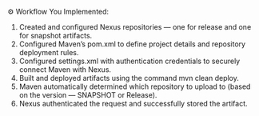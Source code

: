 ⚙️ Workflow You Implemented:

1. Created and configured Nexus repositories — one for release and one for snapshot artifacts.
2. Configured Maven’s pom.xml to define project details and repository deployment rules.
3. Configured settings.xml with authentication credentials to securely connect Maven with Nexus.
4. Built and deployed artifacts using the command mvn clean deploy.
5. Maven automatically determined which repository to upload to (based on the version — SNAPSHOT or Release).
6. Nexus authenticated the request and successfully stored the artifact.
